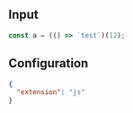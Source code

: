 
## Input
```javascript input
const a = (() => `test`)(12);
```

## Configuration
```json configuration
{
  "extension": "js"
}
```
